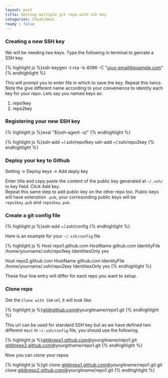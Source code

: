 ```yaml
---
layout: post
title: Setting multiple git repo with ssh key
categories: Cheatsheet
ready : false
---
```


### Creating a new SSH key

We will be needing two keys. Type the following in terminal to genrate a SSH key.

{% highlight js %}ssh-keygen -t rsa -b 4096 -C "your-email@example.com" 
{% endhighlight %}

This will prompt you to enter file in which to save the key. Repeat this twice. Note the give different name according to your convenience to identity each key for your repo. Lets say you named keys as:

1. repo1key
2. repo2key

### Registering your new SSH key

{% highlight js %}eval "$(ssh-agent -s)"
{% endhighlight %}

{% highlight js %}ssh-add ~/.ssh/repo1key
ssh-add ~/.ssh/repo2key
{% endhighlight %}

### Deploy your key to Github

Setting -> Deploy keys -> Add deply key <br />

Enter title and copy paste the content of the public key generated at `~/.ssh/` to key field. Click Add key. <br />
Repeat this same step to add public key on the other repo too. Public keys will have extenstion `.pub`, your corresonding public keys will be `repo1key.pub` and `repo2key.pub`.

### Create a git config file

{% highlight js %}ssh-add ~/.ssh/config
{% endhighlight %}

Here is an example for your `~/.ssh/config` file

{% highlight js %
Host repo1.github.com
HostName github.com 
IdentityFile /home/yourname/.ssh/repo1key
IdentitiesOnly yes

Host repo2.github.com
HostName github.com 
IdentityFile /home/yourname/.ssh/repo2key
IdentitiesOnly yes
{% endhighlight %}

These four line entry will differ for each repo you want to setup.

### Clone repo

Get the `Clone with SSH` url, it will look like:

{% highlight js %}git@github.com@yourgitname/repo1.git
{% endhighlight %}

This url can be used for standard SSH key but as we have defined two different `Host` in  `~/.ssh/config` file, you should use the following.


{% highlight js %}git@repo1.github.com@yourgitname/repo1.git
git@repo2.github.com@yourgitname/repo1.git
{% endhighlight %}

Now you can clone your repos

{% highlight js %}git clone git@repo1.github.com@yourgitname/repo1.git
git clone git@repo2.github.com@yourgitname/repo1.git
{% endhighlight %}

